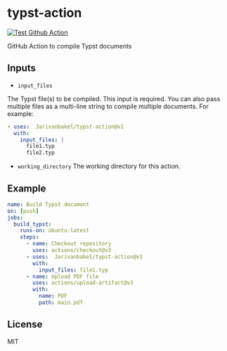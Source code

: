 # typst-action
[![Test Github Action](https://github.com/Jarivanbakel/typst-action/actions/workflows/test.yml/badge.svg)](https://github.com/Jarivanbakel/typst-action/actions/workflows/test.yml)

GitHub Action to compile Typst documents

## Inputs
- `input_files`

The Typst file(s) to be compiled. This input is required. You can also pass multiple files as a multi-line string to compile multiple documents. For example:
```yaml
- uses:  Jarivanbakel/typst-action@v1
  with:
    input_files: |
      file1.typ 
      file2.typ
```
- `working_directory`
The working directory for this action.

## Example
```yaml
name: Build Typst document
on: [push]
jobs:
  build_typst:
    runs-on: ubuntu-latest
    steps:
      - name: Checkout repository
        uses: actions/checkout@v3
      - uses:  Jarivanbakel/typst-action@v1
        with:
          input_files: file1.typ
      - name: Upload PDF file
        uses: actions/upload-artifact@v3
        with:
          name: PDF
          path: main.pdf
```
## License

MIT
